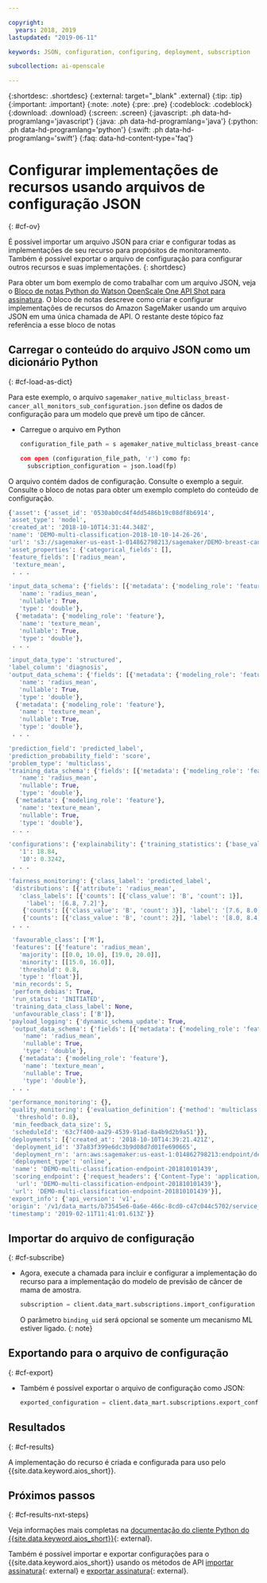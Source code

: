 ```yaml
---

copyright:
  years: 2018, 2019
lastupdated: "2019-06-11"

keywords: JSON, configuration, configuring, deployment, subscription

subcollection: ai-openscale

---
```


{:shortdesc: .shortdesc}
{:external: target="_blank" .external}
{:tip: .tip}
{:important: .important}
{:note: .note}
{:pre: .pre}
{:codeblock: .codeblock}
{:download: .download}
{:screen: .screen}
{:javascript: .ph data-hd-programlang='javascript'}
{:java: .ph data-hd-programlang='java'}
{:python: .ph data-hd-programlang='python'}
{:swift: .ph data-hd-programlang='swift'}
{:faq: data-hd-content-type='faq'}

# Configurar implementações de recursos usando arquivos de configuração JSON
{: #cf-ov}

É possível importar um arquivo JSON para criar e configurar todas as implementações de seu recurso
para propósitos de monitoramento. Também é possível exportar o arquivo de configuração para configurar
outros recursos e suas implementações.
{: shortdesc}

Para obter um bom exemplo de como trabalhar com um arquivo JSON, veja o [Bloco de notas Python do Watson OpenScale One API Shot para assinatura](https://github.com/pmservice/ai-openscale-tutorials/blob/master/notebooks/Watson%20OpenScale%20One%20API%20Shot%20for%20subscription.ipynb). O bloco de notas descreve como criar e configurar implementações de recursos do Amazon SageMaker usando um arquivo JSON em uma única
chamada de API. O restante deste tópico faz referência a esse bloco de notas

## Carregar o conteúdo do arquivo JSON como um dicionário Python
{: #cf-load-as-dict}

Para este exemplo, o arquivo `sagemaker_native_multiclass_breast-cancer_all_monitors_sub_configuration.json` define os dados de configuração para um modelo que prevê um tipo de câncer.

- Carregue o arquivo em Python

    ```python
    configuration_file_path = s agemaker_native_multiclass_breast-cancer_all_monitors_sub_configuration.json '

  com open (configuration_file_path, 'r') como fp:
      subscription_configuration = json.load(fp)
    ```

O arquivo contém dados de configuração. Consulte o exemplo a seguir. Consulte o bloco de notas para obter um exemplo completo do conteúdo de configuração.

  ```python
  {'asset': {'asset_id': '0530ab0cd4f4dd5486b19c08df8b6914',
  'asset_type': 'model',
  'created_at': '2018-10-10T14:31:44.348Z',
  'name': 'DEMO-multi-classification-2018-10-10-14-26-26',
  'url': 's3://sagemaker-us-east-1-014862798213/sagemaker/DEMO-breast-cancer-prediction/DEMO-multi-classification-2018-10-10-14-26-26/output/model.tar.gz'},
 'asset_properties': {'categorical_fields': [],
  'feature_fields': ['radius_mean',
   'texture_mean',
   . . .

  'input_data_schema': {'fields': [{'metadata': {'modeling_role': 'feature'},
     'name': 'radius_mean',
     'nullable': True,
     'type': 'double'},
    {'metadata': {'modeling_role': 'feature'},
     'name': 'texture_mean',
     'nullable': True,
     'type': 'double'},
   . . .

  'input_data_type': 'structured',
  'label_column': 'diagnosis',
  'output_data_schema': {'fields': [{'metadata': {'modeling_role': 'feature'},
     'name': 'radius_mean',
     'nullable': True,
     'type': 'double'},
    {'metadata': {'modeling_role': 'feature'},
     'name': 'texture_mean',
     'nullable': True,
     'type': 'double'},
   . . .

  'prediction_field': 'predicted_label',
  'prediction_probability_field': 'score',
  'problem_type': 'multiclass',
  'training_data_schema': {'fields': [{'metadata': {'modeling_role': 'feature'},
     'name': 'radius_mean',
     'nullable': True,
     'type': 'double'},
    {'metadata': {'modeling_role': 'feature'},
     'name': 'texture_mean',
     'nullable': True,
     'type': 'double'},
   . . .

 'configurations': {'explainability': {'training_statistics': {'base_values': {'0': 13.37,
     '1': 18.84,
     '10': 0.3242,
   . . .

  'fairness_monitoring': {'class_label': 'predicted_label',
   'distributions': [{'attribute': 'radius_mean',
     'class_labels': [{'counts': [{'class_value': 'B', 'count': 1}],
       'label': '[6.8, 7.2]'},
      {'counts': [{'class_value': 'B', 'count': 3}], 'label': '[7.6, 8.0]'},
      {'counts': [{'class_value': 'B', 'count': 2}], 'label': '[8.0, 8.4]'},
   . . .

   'favourable_class': ['M'],
   'features': [{'feature': 'radius_mean',
     'majority': [[0.0, 10.0], [19.0, 20.0]],
     'minority': [[15.0, 16.0]],
     'threshold': 0.8,
     'type': 'float'}],
   'min_records': 5,
   'perform_debias': True,
   'run_status': 'INITIATED',
   'training_data_class_label': None,
   'unfavourable_class': ['B']},
  'payload_logging': {'dynamic_schema_update': True,
   'output_data_schema': {'fields': [{'metadata': {'modeling_role': 'feature'},
      'name': 'radius_mean',
      'nullable': True,
      'type': 'double'},
     {'metadata': {'modeling_role': 'feature'},
      'name': 'texture_mean',
      'nullable': True,
      'type': 'double'},
   . . .

  'performance_monitoring': {},
  'quality_monitoring': {'evaluation_definition': {'method': 'multiclass',
    'threshold': 0.8},
   'min_feedback_data_size': 5,
   'scheduleId': '63c7f400-aa29-4539-91ad-8a4b9d2b9a51'}},
 'deployments': [{'created_at': '2018-10-10T14:39:21.421Z',
   'deployment_id': '37a83f399e6dc3b9d08d7d01fe690665',
   'deployment_rn': 'arn:aws:sagemaker:us-east-1:014862798213:endpoint/demo-multi-classification-endpoint-201810101439',
   'deployment_type': 'online',
   'name': 'DEMO-multi-classification-endpoint-201810101439',
   'scoring_endpoint': {'request_headers': {'Content-Type': 'application/json'},
    'url': 'DEMO-multi-classification-endpoint-201810101439'},
   'url': 'DEMO-multi-classification-endpoint-201810101439'}],
 'export_info': {'api_version': 'v1',
  'origin': '/v1/data_marts/b73545e6-0a6e-466c-8cd0-c47c044c5702/service_bindings/bf44cc7f-990d-4942-bfc6-cbcf71a1b78c/subscriptions/0530ab0cd4f4dd5486b19c08df8b6914',
  'timestamp': '2019-02-11T11:41:01.613Z'}}
  ```

## Importar do arquivo de configuração
{: #cf-subscribe}

- Agora, execute a chamada para incluir e configurar a implementação do recurso para a implementação
do modelo de previsão de câncer de mama de amostra.

    ```python
    subscription = client.data_mart.subscriptions.import_configuration (binding_uid = binding_uid, configuration_data = subscription_configuration)
    ```

  O parâmetro `binding_uid` será opcional se somente um mecanismo ML estiver ligado.
  {: note}

## Exportando para o arquivo de configuração
{: #cf-export}

- Também é possível exportar o arquivo de configuração como JSON:

    ```python
    exported_configuration = client.data_mart.subscriptions.export_configuration (binding_uid = binding_uid, subscription_uid=subscription.uid)
    ```

## Resultados
{: #cf-results}

A implementação do recurso é criada e configurada para uso pelo {{site.data.keyword.aios_short}}.

## Próximos passos
{: #cf-results-nxt-steps}

Veja informações mais completas na [documentação do cliente Python do {{site.data.keyword.aios_short}}](http://ai-openscale-python-client-dev.mybluemix.net/#subscriptions){: external}.

Também é possível importar e exportar configurações para o {{site.data.keyword.aios_short}} usando os métodos de API [importar assinatura](https://{DomainName}/apidocs/ai-openscale#import-subscription){: external} e [exportar assinatura](https://{DomainName}/apidocs/ai-openscale#export-subscription){: external}.
